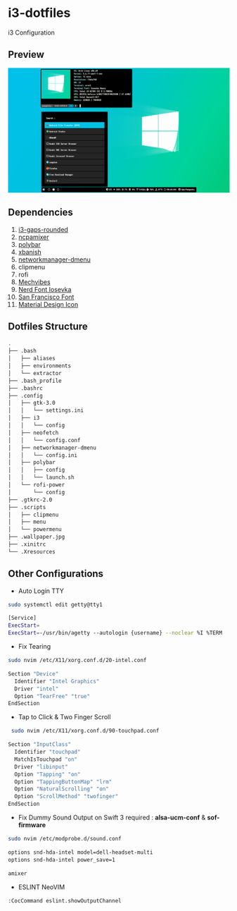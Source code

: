 # i3-dotfiles

i3 Configuration

## Preview

![alt text](https://raw.githubusercontent.com/ajiepangestu/i3-dotfiles/master/preview.png)

## Dependencies

1. [i3-gaps-rounded](https://aur.archlinux.org/packages/i3-gaps-rounded-git)
2. [ncpamixer](https://aur.archlinux.org/packages/otf-san-francisco)
3. [polybar](https://aur.archlinux.org/packages/polybar)
4. [xbanish](https://aur.archlinux.org/packages/xbanish)
5. [networkmanager-dmenu](https://aur.archlinux.org/packages/networkmanager-dmenu-git)
6. clipmenu
7. rofi
8. [Mechvibes](https://aur.archlinux.org/packages/mechvibes)
9. [Nerd Font Iosevka](https://aur.archlinux.org/packages/nerd-fonts-iosevka)
10. [San Francisco Font](https://aur.archlinux.org/packages/otf-san-francisco)
11. [Material Design Icon](https://aur.archlinux.org/packages/ttf-material-design-icons-git)

## Dotfiles Structure

```bash
.
├── .bash
│   ├── aliases
│   ├── environments
│   └── extractor
├── .bash_profile
├── .bashrc
├── .config
│   ├── gtk-3.0
│   │   └── settings.ini
│   ├── i3
│   │   └── config
│   ├── neofetch
│   │   └── config.conf
│   ├── networkmanager-dmenu
│   │   └── config.ini
│   ├── polybar
│   │   ├── config
│   │   └── launch.sh
│   └── rofi-power
│       └── config
├── .gtkrc-2.0
├── .scripts
│   ├── clipmenu
│   ├── menu
│   └── powermenu
├── .wallpaper.jpg
├── .xinitrc
└── .Xresources
```

## Other Configurations

- Auto Login TTY

```bash
sudo systemctl edit getty@tty1
 ```

 ```bash
 [Service]
 ExecStart=
 ExecStart=-/usr/bin/agetty --autologin {username} --noclear %I %TERM
 ```

- Fix Tearing

```bash
sudo nvim /etc/X11/xorg.conf.d/20-intel.conf
 ```

 ```bash
 Section "Device"
   Identifier "Intel Graphics"
   Driver "intel"
   Option "TearFree" "true"
 EndSection
 ```

- Tap to Click & Two Finger Scroll

```bash
 sudo nvim /etc/X11/xorg.conf.d/90-touchpad.conf
 ```

 ```bash
 Section "InputClass"
   Identifier "touchpad"
   MatchIsTouchpad "on"
   Driver "libinput"
   Option "Tapping" "on"
   Option "TappingButtonMap" "lrm"
   Option "NaturalScrolling" "on"
   Option "ScrollMethod" "twofinger"
 EndSection
 ```

- Fix Dummy Sound Output on Swift 3
  required : **alsa-ucm-conf** & **sof-firmware**

```bash
sudo nvim /etc/modprobe.d/sound.conf
```

```bash
options snd-hda-intel model=dell-headset-multi
options snd-hda-intel power_save=1
```

```bash
amixer
```

- ESLINT NeoVIM

```bash
:CocCommand eslint.showOutputChannel
```

